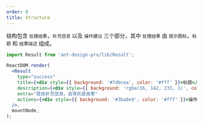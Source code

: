 ```yaml
---
order: 0
title: Structure
---
```


结构包含 `处理结果`，`补充信息` 以及 `操作建议` 三个部分，其中 `处理结果` 由 `提示图标`，`标题` 和 `结果描述` 组成。

```jsx
import Result from 'ant-design-pro/lib/Result';

ReactDOM.render(
  <Result
    type="success"
    title={<div style={{ background: '#7dbcea', color: '#fff' }}>标题</div>}
    description={<div style={{ background: 'rgba(16, 142, 233, 1)', color: '#fff' }}>结果描述</div>}
    extra="其他补充信息，自带灰底效果"
    actions={<div style={{ background: '#3ba0e9', color: '#fff' }}>操作建议，一般放置按钮组</div>}
  />,
  mountNode,
);
```
